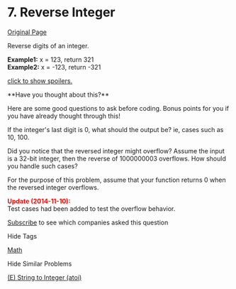 # 7. Reverse Integer

[Original Page](https://leetcode.com/problems/reverse-integer/)

Reverse digits of an integer.

**Example1:** x = 123, return 321  
**Example2:** x = -123, return -321

[click to show spoilers.](#)

<div class="spoilers" style="display: block;">**Have you thought about this?**

Here are some good questions to ask before coding. Bonus points for you if you have already thought through this!

If the integer's last digit is 0, what should the output be? ie, cases such as 10, 100.

Did you notice that the reversed integer might overflow? Assume the input is a 32-bit integer, then the reverse of 1000000003 overflows. How should you handle such cases?

For the purpose of this problem, assume that your function returns 0 when the reversed integer overflows.

**<font color="red">Update (2014-11-10):</font>**  
Test cases had been added to test the overflow behavior.

</div>

<div>

[Subscribe](/subscribe/) to see which companies asked this question

</div>

<div>

<div id="tags" class="btn btn-xs btn-warning">Hide Tags</div>

<span class="hidebutton" style="display: inline;">[Math](/tag/math/)</span></div>

<div>

<div id="similar" class="btn btn-xs btn-warning">Hide Similar Problems</div>

<span class="hidebutton" style="display: inline;">[(E) String to Integer (atoi)](/problems/string-to-integer-atoi/)</span></div>